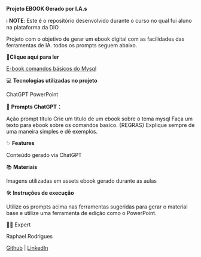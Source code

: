 
**Projeto EBOOK Gerado por I.A.s**

ℹ️   **NOTE**: Este é o repositório desenvolvido durante o curso no qual fui aluno  na plataforma da DIO

Projeto com o objetivo de gerar um ebook digital com as facilidades das ferramentas de IA. todos os prompts seguem abaixo.

📕**Clique aqui para ler**

[E-book comandos básicos do Mysql](https://github.com/phrafinhas/ebook/blob/main/e-book.pdf)


💻 **Tecnologias utilizadas no projeto**

ChatGPT
PowerPoint

🧠 **Prompts
ChatGPT：**

Ação	prompt
título	Crie um título de um ebook sobre o tema mysql
Faça um texto para ebook sobre os comandos basico. {REGRAS} Explique sempre de uma maneira simples e dê exemplos.


✨ **Features**

Conteúdo gerado via ChatGPT

📚 **Materiais**

Imagens utilizadas em assets
ebook gerado durante as aulas

🛠️ **Instruções de execução**

Utilize os prompts acima nas ferramentas sugeridas para gerar o material base e utilize uma ferramenta de edição como o PowerPoint.

👨‍💻 Expert


  Raphael Rodrigues

 [Github](https://github.com/phrafinhas/) | 
 [LinkedIn](www.linkedin.com/in/raphael-rodrigues-545a79245)  







